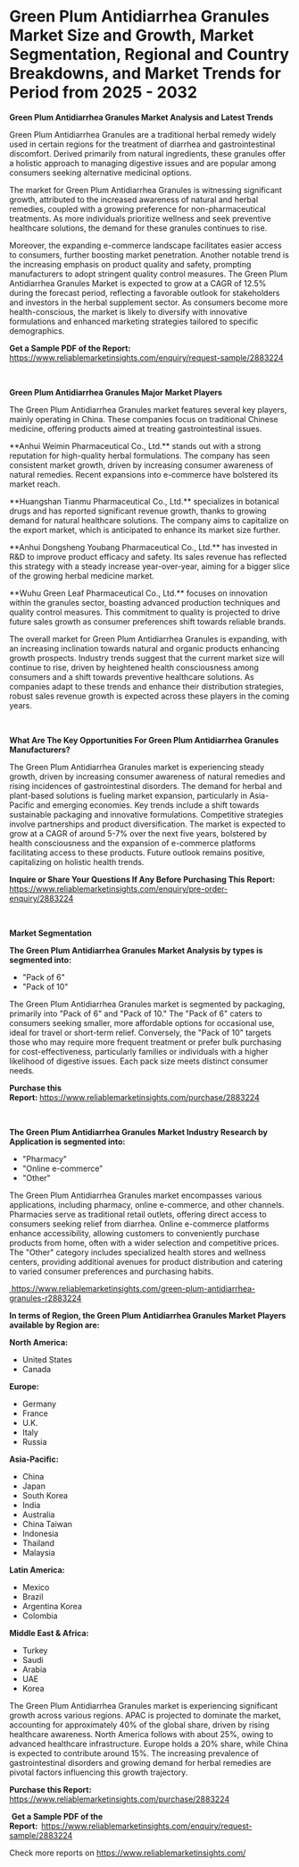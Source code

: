 <p><h1>Green Plum Antidiarrhea Granules Market Size and Growth, Market Segmentation, Regional and Country Breakdowns, and Market Trends for Period from 2025 -  2032</h1></p><p><strong>Green Plum Antidiarrhea Granules Market Analysis and Latest Trends</strong></p>
<p><p>Green Plum Antidiarrhea Granules are a traditional herbal remedy widely used in certain regions for the treatment of diarrhea and gastrointestinal discomfort. Derived primarily from natural ingredients, these granules offer a holistic approach to managing digestive issues and are popular among consumers seeking alternative medicinal options.</p><p>The market for Green Plum Antidiarrhea Granules is witnessing significant growth, attributed to the increased awareness of natural and herbal remedies, coupled with a growing preference for non-pharmaceutical treatments. As more individuals prioritize wellness and seek preventive healthcare solutions, the demand for these granules continues to rise.</p><p>Moreover, the expanding e-commerce landscape facilitates easier access to consumers, further boosting market penetration. Another notable trend is the increasing emphasis on product quality and safety, prompting manufacturers to adopt stringent quality control measures. The Green Plum Antidiarrhea Granules Market is expected to grow at a CAGR of 12.5% during the forecast period, reflecting a favorable outlook for stakeholders and investors in the herbal supplement sector. As consumers become more health-conscious, the market is likely to diversify with innovative formulations and enhanced marketing strategies tailored to specific demographics.</p></p>
<p><strong>Get a Sample PDF of the Report:&nbsp;</strong> <a href="https://www.reliablemarketinsights.com/enquiry/request-sample/2883224?utm_campaign=3064&utm_medium=2&utm_source=Github&utm_content=ia&utm_term=13032025&utm_id=green-plum-antidiarrhea-granules">https://www.reliablemarketinsights.com/enquiry/request-sample/2883224</a></p>
<p>&nbsp;</p>
<p><strong>Green Plum Antidiarrhea Granules Major Market Players</strong></p>
<p><p>The Green Plum Antidiarrhea Granules market features several key players, mainly operating in China. These companies focus on traditional Chinese medicine, offering products aimed at treating gastrointestinal issues. </p><p>**Anhui Weimin Pharmaceutical Co., Ltd.** stands out with a strong reputation for high-quality herbal formulations. The company has seen consistent market growth, driven by increasing consumer awareness of natural remedies. Recent expansions into e-commerce have bolstered its market reach.</p><p>**Huangshan Tianmu Pharmaceutical Co., Ltd.** specializes in botanical drugs and has reported significant revenue growth, thanks to growing demand for natural healthcare solutions. The company aims to capitalize on the export market, which is anticipated to enhance its market size further.</p><p>**Anhui Dongsheng Youbang Pharmaceutical Co., Ltd.** has invested in R&D to improve product efficacy and safety. Its sales revenue has reflected this strategy with a steady increase year-over-year, aiming for a bigger slice of the growing herbal medicine market.</p><p>**Wuhu Green Leaf Pharmaceutical Co., Ltd.** focuses on innovation within the granules sector, boasting advanced production techniques and quality control measures. This commitment to quality is projected to drive future sales growth as consumer preferences shift towards reliable brands.</p><p>The overall market for Green Plum Antidiarrhea Granules is expanding, with an increasing inclination towards natural and organic products enhancing growth prospects. Industry trends suggest that the current market size will continue to rise, driven by heightened health consciousness among consumers and a shift towards preventive healthcare solutions. As companies adapt to these trends and enhance their distribution strategies, robust sales revenue growth is expected across these players in the coming years.</p></p>
<p>&nbsp;</p>
<p><strong>What Are The Key Opportunities For Green Plum Antidiarrhea Granules Manufacturers?</strong></p>
<p><p>The Green Plum Antidiarrhea Granules market is experiencing steady growth, driven by increasing consumer awareness of natural remedies and rising incidences of gastrointestinal disorders. The demand for herbal and plant-based solutions is fueling market expansion, particularly in Asia-Pacific and emerging economies. Key trends include a shift towards sustainable packaging and innovative formulations. Competitive strategies involve partnerships and product diversification. The market is expected to grow at a CAGR of around 5-7% over the next five years, bolstered by health consciousness and the expansion of e-commerce platforms facilitating access to these products. Future outlook remains positive, capitalizing on holistic health trends.</p></p>
<p><strong>Inquire or Share Your Questions If Any Before Purchasing This Report:</strong> <a href="https://www.reliablemarketinsights.com/enquiry/pre-order-enquiry/2883224?utm_campaign=3064&utm_medium=2&utm_source=Github&utm_content=ia&utm_term=13032025&utm_id=green-plum-antidiarrhea-granules">https://www.reliablemarketinsights.com/enquiry/pre-order-enquiry/2883224</a></p>
<p>&nbsp;</p>
<p><strong>Market Segmentation</strong></p>
<p><strong>The Green Plum Antidiarrhea Granules Market Analysis by types is segmented into:</strong></p>
<p><ul><li>"Pack of 6"</li><li>"Pack of 10"</li></ul></p>
<p><p>The Green Plum Antidiarrhea Granules market is segmented by packaging, primarily into "Pack of 6" and "Pack of 10." The "Pack of 6" caters to consumers seeking smaller, more affordable options for occasional use, ideal for travel or short-term relief. Conversely, the "Pack of 10" targets those who may require more frequent treatment or prefer bulk purchasing for cost-effectiveness, particularly families or individuals with a higher likelihood of digestive issues. Each pack size meets distinct consumer needs.</p></p>
<p><strong>Purchase this Report:&nbsp;</strong><a href="https://www.reliablemarketinsights.com/purchase/2883224?utm_campaign=3064&utm_medium=2&utm_source=Github&utm_content=ia&utm_term=13032025&utm_id=green-plum-antidiarrhea-granules">https://www.reliablemarketinsights.com/purchase/2883224</a></p>
<p>&nbsp;</p>
<p><strong>The Green Plum Antidiarrhea Granules Market Industry Research by Application is segmented into:</strong></p>
<p><ul><li>"Pharmacy"</li><li>"Online e-commerce"</li><li>"Other"</li></ul></p>
<p><p>The Green Plum Antidiarrhea Granules market encompasses various applications, including pharmacy, online e-commerce, and other channels. Pharmacies serve as traditional retail outlets, offering direct access to consumers seeking relief from diarrhea. Online e-commerce platforms enhance accessibility, allowing customers to conveniently purchase products from home, often with a wider selection and competitive prices. The "Other" category includes specialized health stores and wellness centers, providing additional avenues for product distribution and catering to varied consumer preferences and purchasing habits.</p></p>
<p><a href="https://www.reliablemarketinsights.com/green-plum-antidiarrhea-granules-r2883224?utm_campaign=3064&utm_medium=2&utm_source=Github&utm_content=ia&utm_term=13032025&utm_id=green-plum-antidiarrhea-granules">&nbsp;https://www.reliablemarketinsights.com/green-plum-antidiarrhea-granules-r2883224</a></p>
<p><strong>In terms of Region, the Green Plum Antidiarrhea Granules Market Players available by Region are:</strong></p>
<p>
    <p> <strong> North America: </strong>
        <ul>
            <li>United States</li>
            <li>Canada</li>
        </ul>
        </p> 
    <p> <strong> Europe: </strong>
        <ul>
            <li>Germany</li>
            <li>France</li>
            <li>U.K.</li>
            <li>Italy</li>
            <li>Russia</li>
        </ul>
        </p> 
    <p> <strong> Asia-Pacific: </strong>
        <ul>
            <li>China</li>
            <li>Japan</li>
            <li>South Korea</li>
            <li>India</li>
            <li>Australia</li>
            <li>China Taiwan</li>
            <li>Indonesia</li>
            <li>Thailand</li>
            <li>Malaysia</li>
        </ul>
        </p> 
    <p> <strong> Latin America: </strong>
        <ul>
            <li>Mexico</li>
            <li>Brazil</li>
            <li>Argentina Korea</li>
            <li>Colombia</li>
        </ul>
        </p> 
    <p> <strong> Middle East & Africa: </strong>
        <ul>
            <li>Turkey</li>
            <li>Saudi</li>
            <li>Arabia</li>
            <li>UAE</li>
            <li>Korea</li>
        </ul>
    </p>
    </p>
<p><p>The Green Plum Antidiarrhea Granules market is experiencing significant growth across various regions. APAC is projected to dominate the market, accounting for approximately 40% of the global share, driven by rising healthcare awareness. North America follows with about 25%, owing to advanced healthcare infrastructure. Europe holds a 20% share, while China is expected to contribute around 15%. The increasing prevalence of gastrointestinal disorders and growing demand for herbal remedies are pivotal factors influencing this growth trajectory.</p></p>
<p><strong>Purchase this Report: </strong><a href="https://www.reliablemarketinsights.com/purchase/2883224?utm_campaign=3064&utm_medium=2&utm_source=Github&utm_content=ia&utm_term=13032025&utm_id=green-plum-antidiarrhea-granules">https://www.reliablemarketinsights.com/purchase/2883224</a></p>
<p>&nbsp;<strong>Get a Sample PDF of the Report:&nbsp;&nbsp;</strong><a href="https://www.reliablemarketinsights.com/enquiry/request-sample/2883224?utm_campaign=3064&utm_medium=2&utm_source=Github&utm_content=ia&utm_term=13032025&utm_id=green-plum-antidiarrhea-granules">https://www.reliablemarketinsights.com/enquiry/request-sample/2883224</a></p>
<p><strong></strong></p>
<p>Check more reports on <a href="https://www.reliablemarketinsights.com/?utm_campaign=3064&utm_medium=2&utm_source=Github&utm_content=ia&utm_term=13032025&utm_id=green-plum-antidiarrhea-granules">https://www.reliablemarketinsights.com/</a></p>